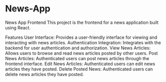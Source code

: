 # News-App
News App Frontend
This project is the frontend for a news application built using React.

Features
User Interface: Provides a user-friendly interface for viewing and interacting with news articles.
Authentication Integration: Integrates with the backend for user authentication and authorization.
View News Articles: Allows users to browse and read news articles posted by other users.
Post News Articles: Authenticated users can post news articles through the frontend interface.
Edit News Articles: Authenticated users can edit news articles they have posted.
Delete Posted News: Authenticated users can delete news articles they have posted.
